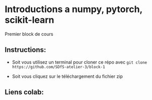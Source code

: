 # Introductions a numpy, pytorch, scikit-learn

Premier block de cours 

## Instructions:

- Soit vous utilisez un terminal pour cloner ce répo avec `git clone https://github.com/SDfS-atelier-3/block-1`

- Soit vous cliquez sur le téléchargement du fichier zip

## Liens colab:

